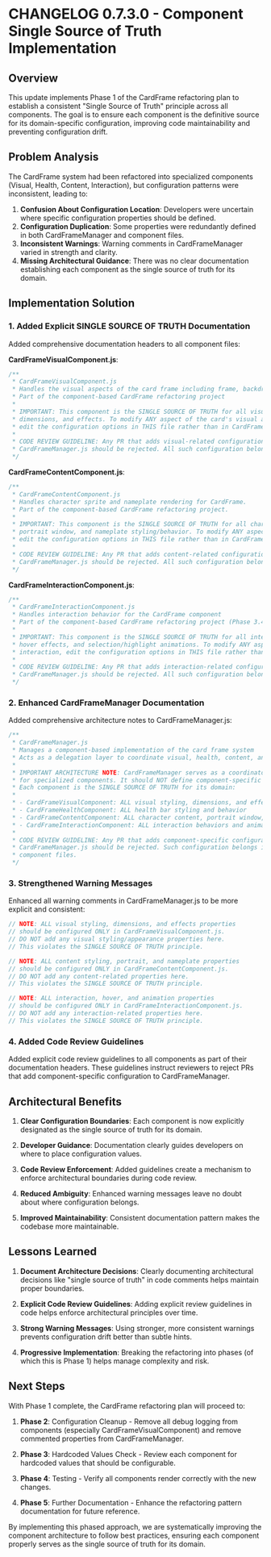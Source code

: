 # CHANGELOG 0.7.3.0 - Component Single Source of Truth Implementation

## Overview
This update implements Phase 1 of the CardFrame refactoring plan to establish a consistent "Single Source of Truth" principle across all components. The goal is to ensure each component is the definitive source for its domain-specific configuration, improving code maintainability and preventing configuration drift.

## Problem Analysis
The CardFrame system had been refactored into specialized components (Visual, Health, Content, Interaction), but configuration patterns were inconsistent, leading to:

1. **Confusion About Configuration Location**: Developers were uncertain where specific configuration properties should be defined.
2. **Configuration Duplication**: Some properties were redundantly defined in both CardFrameManager and component files.
3. **Inconsistent Warnings**: Warning comments in CardFrameManager varied in strength and clarity.
4. **Missing Architectural Guidance**: There was no clear documentation establishing each component as the single source of truth for its domain.

## Implementation Solution

### 1. Added Explicit SINGLE SOURCE OF TRUTH Documentation
Added comprehensive documentation headers to all component files:

**CardFrameVisualComponent.js**:
```javascript
/**
 * CardFrameVisualComponent.js
 * Handles the visual aspects of the card frame including frame, backdrop, and visual effects
 * Part of the component-based CardFrame refactoring project
 * 
 * IMPORTANT: This component is the SINGLE SOURCE OF TRUTH for all visual styling,
 * dimensions, and effects. To modify ANY aspect of the card's visual appearance,
 * edit the configuration options in THIS file rather than in CardFrameManager.js.
 * 
 * CODE REVIEW GUIDELINE: Any PR that adds visual-related configuration to
 * CardFrameManager.js should be rejected. All such configuration belongs here.
 */
```

**CardFrameContentComponent.js**:
```javascript
/**
 * CardFrameContentComponent.js
 * Handles character sprite and nameplate rendering for CardFrame.
 * Part of the component-based CardFrame refactoring project.
 * 
 * IMPORTANT: This component is the SINGLE SOURCE OF TRUTH for all character content,
 * portrait window, and nameplate styling/behavior. To modify ANY aspect of these elements,
 * edit the configuration options in THIS file rather than in CardFrameManager.js.
 * 
 * CODE REVIEW GUIDELINE: Any PR that adds content-related configuration to
 * CardFrameManager.js should be rejected. All such configuration belongs here.
 */
```

**CardFrameInteractionComponent.js**:
```javascript
/**
 * CardFrameInteractionComponent.js
 * Handles interaction behavior for the CardFrame component
 * Part of the component-based CardFrame refactoring project (Phase 3.4)
 * 
 * IMPORTANT: This component is the SINGLE SOURCE OF TRUTH for all interaction behaviors,
 * hover effects, and selection/highlight animations. To modify ANY aspect of card
 * interaction, edit the configuration options in THIS file rather than in CardFrameManager.js.
 * 
 * CODE REVIEW GUIDELINE: Any PR that adds interaction-related configuration to
 * CardFrameManager.js should be rejected. All such configuration belongs here.
 */
```

### 2. Enhanced CardFrameManager Documentation
Added comprehensive architecture notes to CardFrameManager.js:

```javascript
/**
 * CardFrameManager.js
 * Manages a component-based implementation of the card frame system
 * Acts as a delegation layer to coordinate visual, health, content, and interaction components
 *
 * IMPORTANT ARCHITECTURE NOTE: CardFrameManager serves as a coordinator/orchestrator
 * for specialized components. It should NOT define component-specific configuration.
 * Each component is the SINGLE SOURCE OF TRUTH for its domain:
 *
 * - CardFrameVisualComponent: ALL visual styling, dimensions, and effects
 * - CardFrameHealthComponent: ALL health bar styling and behavior
 * - CardFrameContentComponent: ALL character content, portrait window, and nameplate styling
 * - CardFrameInteractionComponent: ALL interaction behaviors and animations
 *
 * CODE REVIEW GUIDELINE: Any PR that adds component-specific configuration to
 * CardFrameManager.js should be rejected. Such configuration belongs in the respective
 * component files.
 */
```

### 3. Strengthened Warning Messages
Enhanced all warning comments in CardFrameManager.js to be more explicit and consistent:

```javascript
// NOTE: ALL visual styling, dimensions, and effects properties
// should be configured ONLY in CardFrameVisualComponent.js.
// DO NOT add any visual styling/appearance properties here.
// This violates the SINGLE SOURCE OF TRUTH principle.
```

```javascript
// NOTE: ALL content styling, portrait, and nameplate properties 
// should be configured ONLY in CardFrameContentComponent.js.
// DO NOT add any content-related properties here.
// This violates the SINGLE SOURCE OF TRUTH principle.
```

```javascript
// NOTE: ALL interaction, hover, and animation properties
// should be configured ONLY in CardFrameInteractionComponent.js.
// DO NOT add any interaction-related properties here.
// This violates the SINGLE SOURCE OF TRUTH principle.
```

### 4. Added Code Review Guidelines
Added explicit code review guidelines to all components as part of their documentation headers. These guidelines instruct reviewers to reject PRs that add component-specific configuration to CardFrameManager.

## Architectural Benefits

1. **Clear Configuration Boundaries**: Each component is now explicitly designated as the single source of truth for its domain.

2. **Developer Guidance**: Documentation clearly guides developers on where to place configuration values.

3. **Code Review Enforcement**: Added guidelines create a mechanism to enforce architectural boundaries during code review.

4. **Reduced Ambiguity**: Enhanced warning messages leave no doubt about where configuration belongs.

5. **Improved Maintainability**: Consistent documentation pattern makes the codebase more maintainable.

## Lessons Learned

1. **Document Architecture Decisions**: Clearly documenting architectural decisions like "single source of truth" in code comments helps maintain proper boundaries.

2. **Explicit Code Review Guidelines**: Adding explicit review guidelines in code helps enforce architectural principles over time.

3. **Strong Warning Messages**: Using stronger, more consistent warnings prevents configuration drift better than subtle hints.

4. **Progressive Implementation**: Breaking the refactoring into phases (of which this is Phase 1) helps manage complexity and risk.

## Next Steps

With Phase 1 complete, the CardFrame refactoring plan will proceed to:

1. **Phase 2**: Configuration Cleanup - Remove all debug logging from components (especially CardFrameVisualComponent) and remove commented properties from CardFrameManager.

2. **Phase 3**: Hardcoded Values Check - Review each component for hardcoded values that should be configurable.

3. **Phase 4**: Testing - Verify all components render correctly with the new changes.

4. **Phase 5**: Further Documentation - Enhance the refactoring pattern documentation for future reference.

By implementing this phased approach, we are systematically improving the component architecture to follow best practices, ensuring each component properly serves as the single source of truth for its domain.